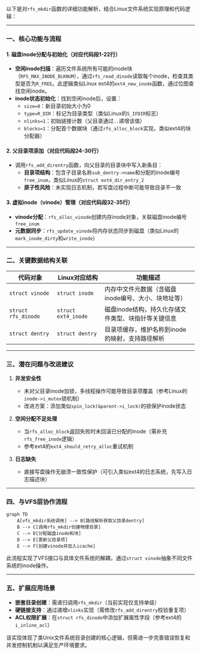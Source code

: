 以下是对`rfs_mkdir`函数的详细功能解析，结合Linux文件系统实现原理和代码逻辑：

---
### 一、核心功能与流程
#### 1. **磁盘inode分配与初始化**（对应代码段1-22行）
- **空闲inode扫描**：遍历文件系统所有可能的inode块（`RFS_MAX_INODE_BLKNUM`），通过`rfs_read_dinode`读取每个inode，检查其类型是否为`R_FREE`。此逻辑类似Linux ext4的`ext4_new_inode`函数，通过位图查找空闲inode。
- **inode状态初始化**：找到空闲inode后，设置：
  - `size=0`：新目录初始大小为0
  - `type=R_DIR`：标记为目录类型（类似Linux的`S_IFDIR`标志）
  - `nlinks=1`：初始链接计数（父目录通过`..`递增该值）
  - `blocks=1`：分配首个数据块（通过`rfs_alloc_block`实现，类似ext4的块分配器）

#### 2. **父目录项添加**（对应代码段24-30行）
- 调用`rfs_add_direntry`函数，向父目录的目录块中写入新条目：
  - **目录项结构**：包含子目录名称`sub_dentry->name`和分配的inode编号`free_inum`，类似Linux的`struct ext4_dir_entry_2`
  - **原子性风险**：未实现日志机制，若写盘过程中断可能导致目录不一致

#### 3. **虚拟inode（vinode）管理**（对应代码段32-35行）
- **vinode分配**：`rfs_alloc_vinode`创建内存inode对象，关联磁盘inode编号`free_inum`
- **元数据同步**：`rfs_update_vinode`将内存状态同步到磁盘（类似Linux的`mark_inode_dirty`和`write_inode`）

---
### 二、关键数据结构关联
| 代码对象          | Linux对应结构      | 功能描述                                                                 |
|--------------------|--------------------|-------------------------------------------------------------------------|
| `struct vinode`    | `struct inode` | 内存中文件元数据（含磁盘inode编号、大小、块地址等）                       |
| `struct rfs_dinode`| `struct ext4_inode`| 磁盘inode结构，持久化存储文件类型、块指针等关键信息                   |
| `struct dentry`    | `struct dentry`| 目录项缓存，维护名称到inode的映射，支持路径解析                            |

---
### 三、潜在问题与改进建议
1. **并发安全性**  
   - 未对父目录inode加锁，多线程操作可能导致目录项覆盖（参考Linux的`inode->i_mutex`锁机制）
   - 改进方案：添加类似`spin_lock(&parent->i_lock)`的锁保护inode状态

2. **空间分配不足处理**  
   - 当`rfs_alloc_block`返回失败时未回滚已分配的inode（需补充`rfs_free_inode`逻辑）
   - 参考ext4的`ext4_should_retry_alloc`重试机制

3. **日志缺失**  
   - 直接写盘操作无崩溃一致性保护（可引入类似ext4的日志系统，先写入日志描述块）

---
### 四、与VFS层协作流程
```mermaid
graph TD
    A[vfs_mkdir系统调用] --> B[路径解析获取父目录dentry]
    B --> C[调用rfs_mkdir创建物理目录]
    C --> D[分配磁盘inode和块]
    D --> E[更新父目录项]
    E --> F[创建vinode并加入icache]
```
此流程实现了VFS接口与具体文件系统的解耦，通过`struct vinode`抽象不同文件系统的inode操作。

---
### 五、扩展应用场景
- **嵌套目录创建**：需递归调用`rfs_mkdir`（当前实现仅支持单级）
- **硬链接支持**：通过递增`nlinks`实现（需修改`rfs_add_direntry`校验重复项）
- **ACL权限扩展**：在`struct rfs_dinode`中添加扩展属性字段（参考ext4的`i_inline_acl`）

该实现体现了类Unix文件系统目录创建的核心逻辑，但需进一步完善错误恢复和并发控制机制以满足生产环境要求。